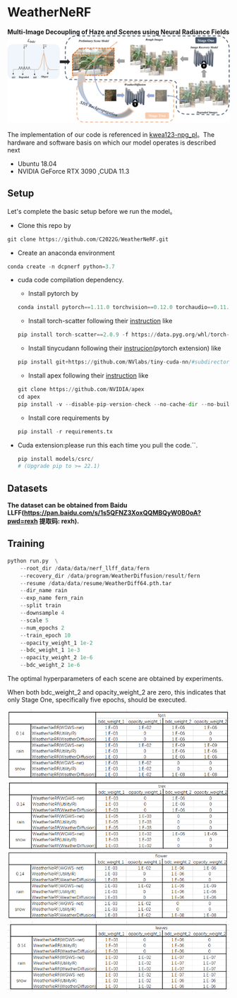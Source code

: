 # WeatherNeRF
**Multi-Image Decoupling of Haze and Scenes using Neural Radiance Fields**
![Overview of our method](https://github.com/C2022G/WeatherNeRF/blob/main/readme/2.png)

The implementation of our code is referenced in [kwea123-npg_pl](https://github.com/kwea123/ngp_pl)。The hardware and software basis on which our model operates is described next
 - Ubuntu 18.04
 -  NVIDIA GeForce RTX 3090 ,CUDA 11.3


## Setup
Let's complete the basic setup before we run the model。

 
+ Clone this repo by
```python
git clone https://github.com/C2022G/WeatherNeRF.git
```
+  Create an anaconda environment
```python
conda create -n dcpnerf python=3.7
``` 
+ cuda code compilation dependency.
	- Install pytorch by
	```python
	conda install pytorch==1.11.0 torchvision==0.12.0 torchaudio==0.11.0 cudatoolkit=11.3 -c pytorch
	```
	- Install torch-scatter following their [instruction](https://github.com/rusty1s/pytorch_scatter#installation) like
	```python
	pip install torch-scatter==2.0.9 -f https://data.pyg.org/whl/torch-1.11.0+cu113.html
	```
	- Install tinycudann following their [instrucion](https://github.com/NVlabs/tiny-cuda-nn#pytorch-extension)(pytorch extension) like
	```python
	pip install git+https://github.com/NVlabs/tiny-cuda-nn/#subdirectory=bindings/torch
	```
	- Install apex following their [instruction](https://github.com/NVIDIA/apex#linux) like
	```python
	git clone https://github.com/NVIDIA/apex 
	cd apex 
	pip install -v --disable-pip-version-check --no-cache-dir --no-build-isolation --config-settings "--build-option=--cpp_ext" --config-settings "--build-option=--cuda_ext" ./
	```
	- Install core requirements by
	```python
	pip install -r requirements.tx
	```
  
+ Cuda extension:please run this each time you pull the code.``.
 	```python
	pip install models/csrc/
	# (Upgrade pip to >= 22.1)
	```
  
## Datasets
**The dataset can be obtained from Baidu LLFF(https://pan.baidu.com/s/1s5QFNZ3XoxQQMBQyW0B0oA?pwd=rexh 提取码: rexh).**


## Training
```python
python run.py  \
	--root_dir /data/data/nerf_llff_data/fern
	--recovery_dir /data/program/WeatherDiffusion/result/fern
	--resume /data/data/resume/WeatherDiff64.pth.tar
	--dir_name rain
	--exp_name fern_rain
	--split train
	--downsample 4
	--scale 5
	--num_epochs 2
	--train_epoch 10
	--opacity_weight_1 1e-2
	--bdc_weight_1 1e-3
	--opacity_weight_2 1e-6
	--bdc_weight_2 1e-6
```

The optimal hyperparameters of each scene are obtained by experiments.

When both bdc_weight_2 and opacity_weight_2 are zero, this indicates that only Stage One, specifically five epochs, should be executed.

![](https://github.com/C2022G/WeatherNeRF/blob/main/readme/table1.png)
![](https://github.com/C2022G/WeatherNeRF/blob/main/readme/table2.png)
![](https://github.com/C2022G/WeatherNeRF/blob/main/readme/table3.png)
![](https://github.com/C2022G/WeatherNeRF/blob/main/readme/table4.png)
